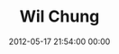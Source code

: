 ---
title: "Wil Chung"
date: 2012-05-17 21:54:00 00:00
permalink: /iamwil
twitter: "iamwil"
likes: [39,109,73,143,25]
id: 121
gravatar: "http://www.gravatar.com/avatar/915aac3dfde2fb502ce415d77643a72d"
---